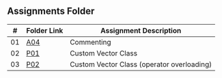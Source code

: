 ##  Assignments Folder

|   #   | Folder Link | Assignment Description |
| :---: | ----------- | ---------------------- |
|   01  |[A04](https://github.com/A-SH4W/2143-OOP-Shaw/tree/main/Assignments/A04)             |    Commenting                    |
|   02  |[P01](https://github.com/A-SH4W/2143-OOP-Shaw/tree/main/Assignments/PO1)             |    Custom Vector Class           |
|   03  |[P02](https://github.com/A-SH4W/2143-OOP-Shaw/tree/main/Assignments/PO1)             |    Custom Vector Class (operator overloading)         |
